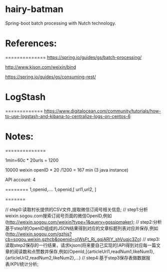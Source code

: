 # hairy-batman

Spring-boot batch processing with Nutch technology.

# References:
==============
https://spring.io/guides/gs/batch-processing/

http://www.kjson.com/weixin/bind

https://spring.io/guides/gs/consuming-rest/

# LogStash
=============
https://www.digitalocean.com/community/tutorials/how-to-use-logstash-and-kibana-to-centralize-logs-on-centos-6

# Notes:
==============

1min=60c * 20urls = 1200 

10000 weixin openID * 20 /1200 = 167 min (3 java instance)

API account: 4 

========
1,openid,....
1,openid,[
url1,url2,
]

=======

// step0:读取村长提供的CSV文件,提取微信订阅号相关信息;
// step1:分析weixin.sogou.com搜索订阅号页面的微信OpenID,例如(http://weixin.sogou.com/weixin?type=1&query=gossipmaker);
// step2:分析基于step1的OpenID组成的JSON结果得到对应的文章标题列表对应并保存,例如(http://weixin.sogou.com/gzhjs?cb=sogou.weixin.gzhcb&openid=oIWsFt_Ri_gqjARIY_shVuqjc3Zo)
// step3:读取step2保存的一行结果，请求kjson(将来要自己实现的)API得到对应每一篇文章的阅读数和点赞数并保存,例如(OpenId,[{articleUrl1,readNum1,likeNum1},{articleUrl2,readNum2,likeNum2},...)
// step4:基于step3保存表做数据报表/KPI/统计分析;
